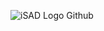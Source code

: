 ![iSAD Logo Github](https://github.com/sirx2713/Flag-of-Cote-Divoire/assets/122817303/8bfa6d1a-d495-40a8-b03d-0786d348a4d4)
